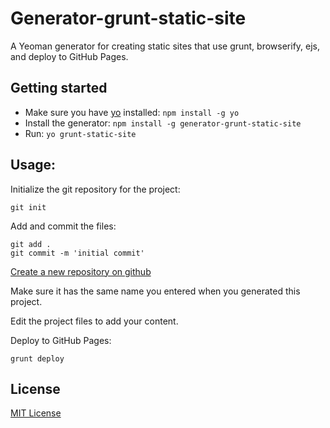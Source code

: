 # Generator-grunt-static-site

A Yeoman generator for creating static sites that use grunt, browserify, ejs, and deploy to GitHub Pages.

## Getting started
- Make sure you have [yo](https://github.com/yeoman/yo) installed:
    `npm install -g yo`
- Install the generator: `npm install -g generator-grunt-static-site`
- Run: `yo grunt-static-site`

## Usage:

Initialize the git repository for the project:
```
git init
```

Add and commit the files:
```
git add .
git commit -m 'initial commit'
```

[Create a new repository on github](http://github.com/new)

Make sure it has the same name you entered when you generated this project.

Edit the project files to add your content.

Deploy to GitHub Pages:
```
grunt deploy
```

## License
[MIT License](http://en.wikipedia.org/wiki/MIT_License)
